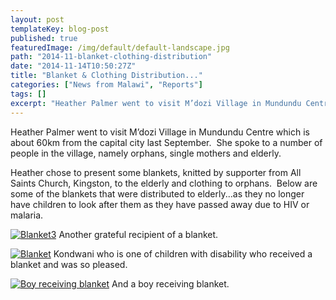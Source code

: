 ```yaml
---
layout: post
templateKey: blog-post
published: true
featuredImage: /img/default/default-landscape.jpg
path: "2014-11-blanket-clothing-distribution"
date: "2014-11-14T10:50:27Z"
title: "Blanket & Clothing Distribution..."
categories: ["News from Malawi", "Reports"]
tags: []
excerpt: "Heather Palmer went to visit M’dozi Village in Mundundu Centre which is about 60km from the capital..."
---
```


Heather Palmer went to visit M’dozi Village in Mundundu Centre which is about 60km from the capital city last September.  She spoke to a number of people in the village, namely orphans, single mothers and elderly.

Heather chose to present some blankets, knitted by supporter from All Saints Church, Kingston, to the elderly and clothing to orphans.  Below are some of the blankets that were distributed to elderly...as they no longer have children to look after them as they have passed away due to HIV or malaria.

[![Blanket3](https://f000.backblazeb2.com/file/avm-wp-uploads/2014/11/Blanket31-225x300.jpg)](https://f000.backblazeb2.com/file/avm-wp-uploads/2014/11/Blanket31.jpg) Another grateful recipient of a blanket.

[![Blanket](https://f000.backblazeb2.com/file/avm-wp-uploads/2014/11/Blanket1-225x300.jpg)](https://f000.backblazeb2.com/file/avm-wp-uploads/2014/11/Blanket1.jpg) Kondwani who is one of children with disability who received a blanket and was so pleased.

[![Boy receiving blanket](https://f000.backblazeb2.com/file/avm-wp-uploads/2014/10/Malawi-2014-178-198x300.jpg)](https://f000.backblazeb2.com/file/avm-wp-uploads/2014/10/Malawi-2014-178.jpg) And a boy receiving blanket.
